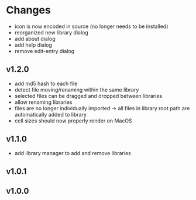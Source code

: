 # Changes

* icon is now encoded in source (no longer needs to be installed)
* reorganized new library dialog
* add about dialog
* add help dialog
* remove edit-entry dialog

## v1.2.0
* add md5 hash to each file
* detect file moving/renaming within the same library
* selected files can be dragged and dropped between libraries
* allow renaming libraries
* files are no longer individually imported -> all files in library root path are automatically added to library
* cell sizes should now properly render on MacOS

## v1.1.0
* add library manager to add and remove libraries

## v1.0.1

## v1.0.0